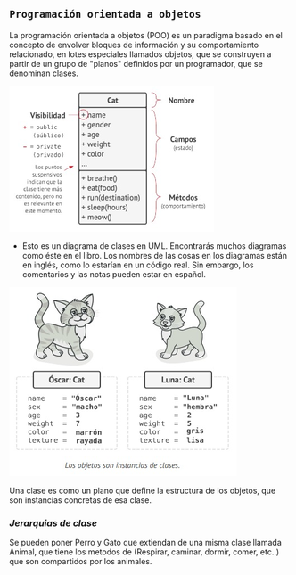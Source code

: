 ## `Programación orientada a objetos`

La programación orientada a objetos (POO) es un paradigma basado en el concepto de 
envolver bloques de información y su comportamiento relacionado, en lotes especiales llamados objetos, que se construyen a partir de un grupo de "planos" definidos por un programador, que se denominan clases.


<img src="./assets/images/class.jpeg"/>

- Esto es un diagrama de clases en UML. Encontrarás muchos diagramas como éste en el libro. Los nombres de las cosas en los diagramas están en inglés, como lo estarían en un código real. Sin embargo, los comentarios y las notas pueden estar en español.

<img src="./assets/images/cats.jpeg"/>

Una clase es como un plano que define la estructura de los objetos, que son instancias concretas de esa clase.

### *Jerarquias de clase*

 Se pueden poner Perro y Gato que extiendan de una misma clase llamada Animal, que tiene los metodos de (Respirar, caminar, dormir, comer, etc..) que son compartidos por los animales.

 

